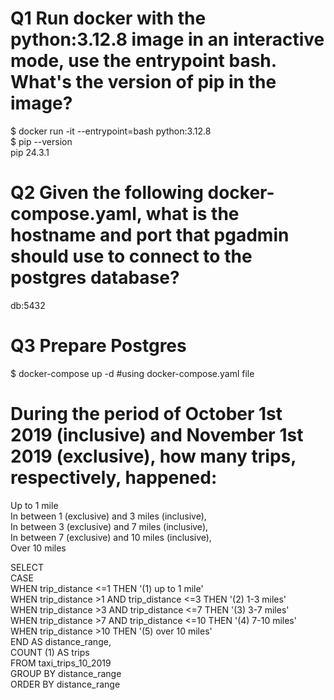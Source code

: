 # Q1 Run docker with the python:3.12.8 image in an interactive mode, use the entrypoint bash. What's the version of pip in the image?

$ docker run -it --entrypoint=bash python:3.12.8 \
$ pip --version \
pip 24.3.1 

# Q2 Given the following docker-compose.yaml, what is the hostname and port that pgadmin should use to connect to the postgres database?

db:5432

# Q3 Prepare Postgres
$ docker-compose up -d #using docker-compose.yaml file
# During the period of October 1st 2019 (inclusive) and November 1st 2019 (exclusive), how many trips, respectively, happened:
Up to 1 mile \
In between 1 (exclusive) and 3 miles (inclusive), \
In between 3 (exclusive) and 7 miles (inclusive), \
In between 7 (exclusive) and 10 miles (inclusive), \
Over 10 miles 

SELECT \
	CASE \
		WHEN trip_distance <=1 THEN '(1) up to 1 mile' \
		WHEN trip_distance >1 AND trip_distance <=3 THEN '(2) 1-3 miles' \
		WHEN trip_distance >3 AND trip_distance <=7 THEN '(3) 3-7 miles' \
		WHEN trip_distance >7 AND trip_distance <=10 THEN '(4) 7-10 miles' \
		WHEN trip_distance >10 THEN '(5) over 10 miles' \
	END AS distance_range, \
	COUNT (1) AS trips \
FROM taxi_trips_10_2019 \
GROUP BY distance_range \
ORDER BY distance_range
